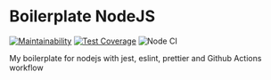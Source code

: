 # Boilerplate NodeJS

[![Maintainability](https://api.codeclimate.com/v1/badges/816ac265191b34cc086b/maintainability)](https://codeclimate.com/github/vaziliybober/boilerplate-nodejs/maintainability)
[![Test Coverage](https://api.codeclimate.com/v1/badges/816ac265191b34cc086b/test_coverage)](https://codeclimate.com/github/vaziliybober/boilerplate-nodejs/test_coverage)
![Node CI](https://github.com/vaziliybober/boilerplate-nodejs/workflows/Node%20CI/badge.svg)

My boilerplate for nodejs with jest, eslint, prettier and Github Actions
workflow
